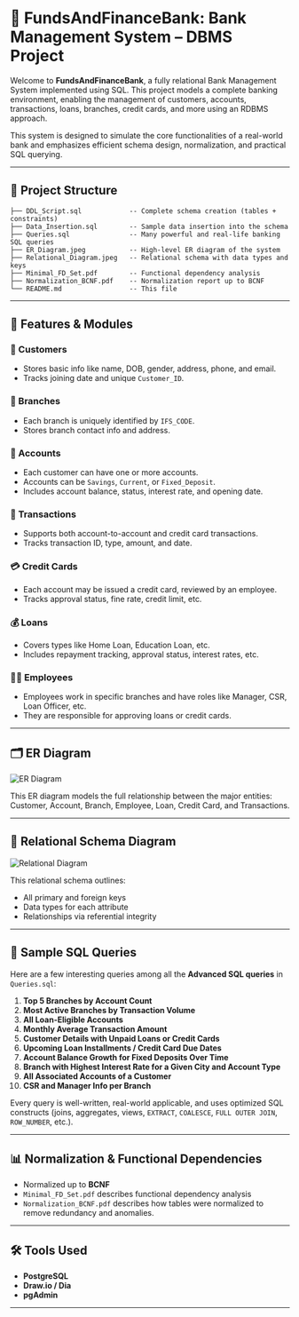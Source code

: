 # 🏦 FundsAndFinanceBank: Bank Management System – DBMS Project

Welcome to **FundsAndFinanceBank**, a fully relational Bank Management System implemented using SQL. This project models a complete banking environment, enabling the management of customers, accounts, transactions, loans, branches, credit cards, and more using an RDBMS approach.

This system is designed to simulate the core functionalities of a real-world bank and emphasizes efficient schema design, normalization, and practical SQL querying.

---

## 📁 Project Structure
```
├── DDL_Script.sql            -- Complete schema creation (tables + constraints)
├── Data_Insertion.sql        -- Sample data insertion into the schema
├── Queries.sql               -- Many powerful and real-life banking SQL queries
├── ER_Diagram.jpeg           -- High-level ER diagram of the system
├── Relational_Diagram.jpeg   -- Relational schema with data types and keys
├── Minimal_FD_Set.pdf        -- Functional dependency analysis
├── Normalization_BCNF.pdf    -- Normalization report up to BCNF
└── README.md                 -- This file
```
---

## 🧠 Features & Modules

### 👤 Customers
- Stores basic info like name, DOB, gender, address, phone, and email.
- Tracks joining date and unique `Customer_ID`.

### 🏦 Branches
- Each branch is uniquely identified by `IFS_CODE`.
- Stores branch contact info and address.

### 💼 Accounts
- Each customer can have one or more accounts.
- Accounts can be `Savings`, `Current`, or `Fixed_Deposit`.
- Includes account balance, status, interest rate, and opening date.

### 🔄 Transactions
- Supports both account-to-account and credit card transactions.
- Tracks transaction ID, type, amount, and date.

### 💳 Credit Cards
- Each account may be issued a credit card, reviewed by an employee.
- Tracks approval status, fine rate, credit limit, etc.

### 💰 Loans
- Covers types like Home Loan, Education Loan, etc.
- Includes repayment tracking, approval status, interest rates, etc.

### 👨‍💼 Employees
- Employees work in specific branches and have roles like Manager, CSR, Loan Officer, etc.
- They are responsible for approving loans or credit cards.

---

## 🗂 ER Diagram

![ER Diagram](./ER_Diagram.jpeg)

This ER diagram models the full relationship between the major entities: Customer, Account, Branch, Employee, Loan, Credit Card, and Transactions.

---

## 🧩 Relational Schema Diagram

![Relational Diagram](./Relational_Diagram.jpeg)

This relational schema outlines:
- All primary and foreign keys
- Data types for each attribute
- Relationships via referential integrity

---

## 🔎 Sample SQL Queries

Here are a few interesting queries among all the **Advanced SQL queries** in `Queries.sql`:

1. **Top 5 Branches by Account Count**  
2. **Most Active Branches by Transaction Volume**  
3. **All Loan-Eligible Accounts**  
4. **Monthly Average Transaction Amount**  
5. **Customer Details with Unpaid Loans or Credit Cards**  
6. **Upcoming Loan Installments / Credit Card Due Dates**  
7. **Account Balance Growth for Fixed Deposits Over Time**  
8. **Branch with Highest Interest Rate for a Given City and Account Type**  
9. **All Associated Accounts of a Customer**  
10. **CSR and Manager Info per Branch**  

Every query is well-written, real-world applicable, and uses optimized SQL constructs (joins, aggregates, views, `EXTRACT`, `COALESCE`, `FULL OUTER JOIN`, `ROW_NUMBER`, etc.).

---

## 📊 Normalization & Functional Dependencies

- Normalized up to **BCNF**
- `Minimal_FD_Set.pdf` describes functional dependency analysis
- `Normalization_BCNF.pdf` describes how tables were normalized to remove redundancy and anomalies.

---

## 🛠️ Tools Used

- **PostgreSQL**
- **Draw.io / Dia**
- **pgAdmin**

---
